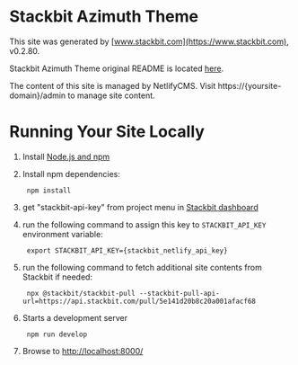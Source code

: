 # Stackbit Azimuth Theme

This site was generated by [www.stackbit.com](https://www.stackbit.com), v0.2.80.

Stackbit Azimuth Theme original README is located [here](./README.theme.md).

The content of this site is managed by NetlifyCMS. Visit https://{yoursite-domain}/admin to manage site content.

# Running Your Site Locally

1. Install [Node.js and npm](https://nodejs.org/en/)

1. Install npm dependencies:

        npm install

1. get "stackbit-api-key" from project menu in [Stackbit dashboard](https://app.stackbit.com/dashboard)

1. run the following command to assign this key to `STACKBIT_API_KEY` environment variable:

        export STACKBIT_API_KEY={stackbit_netlify_api_key}

1. run the following command to fetch additional site contents from Stackbit if needed:

        npx @stackbit/stackbit-pull --stackbit-pull-api-url=https://api.stackbit.com/pull/5e141d20b8c20a001afacf68

1. Starts a development server

        npm run develop

1. Browse to [http://localhost:8000/](http://localhost:8000/)
